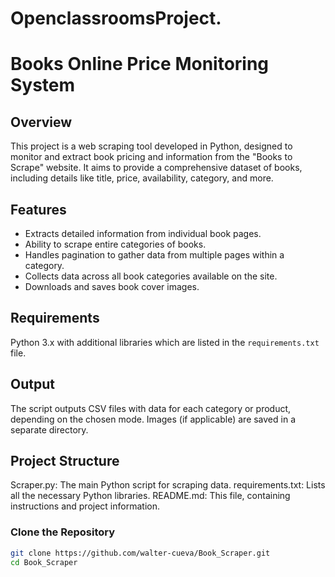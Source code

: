 # OpenclassroomsProject.
# Books Online Price Monitoring System

## Overview
This project is a web scraping tool developed in Python, designed to monitor and extract book pricing and information from the "Books to Scrape" website. It aims to provide a comprehensive dataset of books, including details like title, price, availability, category, and more.

## Features
- Extracts detailed information from individual book pages.
- Ability to scrape entire categories of books.
- Handles pagination to gather data from multiple pages within a category.
- Collects data across all book categories available on the site.
- Downloads and saves book cover images.

## Requirements
Python 3.x with additional libraries which are listed in the `requirements.txt` file.

## Output
The script outputs CSV files with data for each category or product, depending on the chosen mode. Images (if applicable) are saved in a separate directory.

## Project Structure

Scraper.py: The main Python script for scraping data.
requirements.txt: Lists all the necessary Python libraries.
README.md: This file, containing instructions and project information.

### Clone the Repository
```bash
git clone https://github.com/walter-cueva/Book_Scraper.git
cd Book_Scraper
